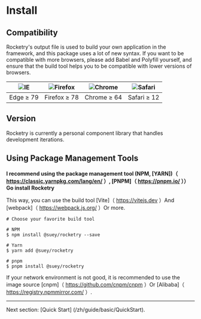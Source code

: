 # Install

## Compatibility

Rocketry's output file is used to build your own application in the framework, and this package uses a lot of new syntax. If you want to be compatible with more browsers, please add Babel and Polyfill yourself, and ensure that the build tool helps you to be compatible with lower versions of browsers.

| ![IE](https://cdn.jsdelivr.net/npm/@browser-logos/edge/edge_32x32.png) | ![Firefox](https://cdn.jsdelivr.net/npm/@browser-logos/firefox/firefox_32x32.png) | ![Chrome](https://cdn.jsdelivr.net/npm/@browser-logos/chrome/chrome_32x32.png) | ![Safari](https://cdn.jsdelivr.net/npm/@browser-logos/safari/safari_32x32.png) |
| ---------------------------------------------------------------------- | --------------------------------------------------------------------------------- | ------------------------------------------------------------------------------ | ------------------------------------------------------------------------------ |
| Edge ≥ 79                                                              | Firefox ≥ 78                                                                      | Chrome ≥ 64                                                                    | Safari ≥ 12                                                                    |

## Version

Rocketry is currently a personal component library that handles development iterations.

## Using Package Management Tools

**I recommend using the package management tool (NPM, [YARN])（ https://classic.yarnpkg.com/lang/en/ ）, [PNPM]（ https://pnpm.io/ ））Go install Rocketry**

This way, you can use the build tool [Vite]（ https://vitejs.dev ）And [webpack]（ https://webpack.js.org/ ）Or more.

```shell
# Choose your favorite build tool

# NPM
$ npm install @suey/rocketry --save

# Yarn
$ yarn add @suey/rocketry

# pnpm
$ pnpm install @suey/rocketry
```

If your network environment is not good, it is recommended to use the image source [cnpm]（ https://github.com/cnpm/cnpm ）Or [Alibaba]（ https://registry.npmmirror.com/ ）.

<hr />

Next section: [Quick Start] (/zh/guide/basic/QuickStart).
